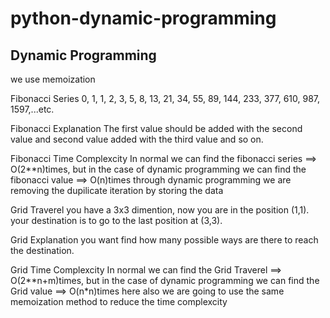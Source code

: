 # python-dynamic-programming
## Dynamic Programming 
we use memoization 

Fibonacci Series
    0, 1, 1, 2, 3, 5, 8, 13, 21, 34, 55, 89, 144, 233, 377, 610, 987, 1597,...etc.

Fibonacci Explanation 
    The first value should be added with the second value and second value added with the third value and so on.

Fibonacci Time Complexcity
    In normal we can find the fibonacci series ==> O(2**n)times, but in the case of dynamic programming 
    we can find the fibonacci value ==> O(n)times through dynamic programming we are removing 
    the dupilicate iteration by storing the data

Grid Traverel
    you have a 3x3 dimention, now you are in the position (1,1). your destination is to go to the last position at (3,3).

Grid Explanation 
    you want find how many possible ways are there to reach the destination.

Grid Time Complexcity
    In normal we can find the Grid Traverel ==> O(2**n+m)times, but in the case of dynamic programming
    we can find the Grid value ==> O(n*n)times here also we are going to use the same memoization 
    method to reduce the time complexcity
